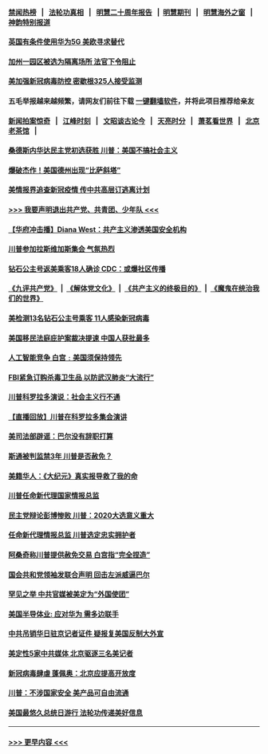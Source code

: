 #### [禁闻热榜](热点新闻.md?=0)  &nbsp;&nbsp;|&nbsp;&nbsp; [法轮功真相](https://github.com/gfw-breaker/truth/blob/master/README.md?=0) &nbsp;&nbsp;|&nbsp;&nbsp; [明慧二十周年报告](https://github.com/gfw-breaker/mh-reports/blob/master/README.md?=0) &nbsp;&nbsp;|&nbsp;&nbsp;[明慧期刊](https://github.com/gfw-breaker/mh-qikan) &nbsp;&nbsp;|&nbsp;&nbsp; [明慧海外之窗](https://github.com/gfw-breaker/mh-news/blob/master/README.md?=0) &nbsp;&nbsp;|&nbsp;&nbsp; [神韵特别报道](https://github.com/gfw-breaker/mh-news/blob/master/shenyun.md?=0)
#### [英国有条件使用华为5G 美欧寻求替代](../pages/prog203/a102784379.md?t=02242202) 
#### [加州一园区被选为隔离场所 法官下令阻止](../pages/prog203/a102784233.md?t=02242202) 
#### [美加强新冠病毒防控 密歇根325人接受监测](../pages/prog203/a102784065.md?t=02242202) 
#### 五毛举报越来越频繁，请网友们前往下载 [一键翻墙软件](https://github.com/gfw-breaker/ssr-accounts)，并将此项目推荐给亲友
#### [新闻拍案惊奇](https://github.com/gfw-breaker/banned-news/blob/master/pages/link4.md) &nbsp;&nbsp;|&nbsp;&nbsp; [江峰时刻](https://github.com/gfw-breaker/banned-news/blob/master/pages/link4.md) &nbsp;&nbsp;|&nbsp;&nbsp; [文昭谈古论今](https://github.com/gfw-breaker/banned-news/blob/master/pages/link4.md) &nbsp;&nbsp;|&nbsp;&nbsp; [天亮时分](https://github.com/gfw-breaker/banned-news/blob/master/pages/link4.md) &nbsp;&nbsp;|&nbsp;&nbsp; [萧茗看世界](https://github.com/gfw-breaker/banned-news/blob/master/pages/link4.md) &nbsp;&nbsp;|&nbsp;&nbsp; [北京老茶馆](https://github.com/gfw-breaker/banned-news/blob/master/pages/link4.md) &nbsp;&nbsp;|&nbsp;&nbsp; 
#### [桑德斯内华达民主党初选获胜 川普：美国不搞社会主义](../pages/prog203/a102783888.md?t=02242202) 
#### [爆破杰作！美国德州出现“比萨斜塔”](../pages/prog203/a102783769.md?t=02242202) 
#### [美情报界追查新冠疫情 传中共高层订逃离计划](../pages/prog203/a102783453.md?t=02242202) 
#### [>>> 我要声明退出共产党、共青团、少年队 <<<](https://github.com/begood0513/goodnews/blob/master/quit/letter.md) 
#### [【华府冲击播】Diana West：共产主义渗透美国安全机构](../pages/prog203/a102783451.md?t=02242202) 
#### [川普参加拉斯维加斯集会 气氛热烈](../pages/prog203/a102783302.md?t=02242202) 
#### [钻石公主号返美乘客18人确诊 CDC：或爆社区传播](../pages/prog203/a102783014.md?t=02242202) 
#### [《九评共产党》](https://github.com/begood0513/9ping.md/blob/master/README.md) &nbsp;|&nbsp; [《解体党文化》](../../../../jtdwh.md/blob/master/README.md)  &nbsp;|&nbsp; [《共产主义的终极目的》](../../../../gczydzjmd.md/blob/master/README.md) &nbsp;|&nbsp; [《魔鬼在统治我们的世界》](../../../../mgztzwmdsj.md/blob/master/README.md) 
#### [美检测13名钻石公主号乘客 11人感染新冠病毒](../pages/prog203/a102782667.md?t=02242202) 
#### [美国移民法庭庇护案裁决提速 中国人获批最多](../pages/prog203/a102782684.md?t=02242202) 
#### [人工智能竞争 白宫﹕美国须保持领先](../pages/prog203/a102782714.md?t=02242202) 
#### [FBI紧急订购杀毒卫生品 以防武汉肺炎“大流行”](../pages/prog203/a102782660.md?t=02242202) 
#### [川普科罗拉多演说：社会主义行不通](../pages/prog203/a102782609.md?t=02242202) 
#### [【直播回放】川普在科罗拉多集会演讲](../pages/prog203/a102782131.md?t=02242202) 
#### [美司法部辟谣：巴尔没有辞职打算](../pages/prog203/a102782056.md?t=02242202) 
#### [斯通被判监禁3年 川普是否赦免？](../pages/prog203/a102781936.md?t=02242202) 
#### [美籍华人：《大纪元》真实报导救了我的命](../pages/prog203/a102781843.md?t=02242202) 
#### [川普任命新代理国家情报总监](../pages/prog203/a102781832.md?t=02242202) 
#### [民主党辩论彭博惨败 川普：2020大选意义重大](../pages/prog203/a102781824.md?t=02242202) 
#### [任命新代理情报总监 川普选定忠实拥护者](../pages/prog203/a102781293.md?t=02242202) 
#### [阿桑奇称川普提供赦免交易 白宫指“完全捏造”](../pages/prog203/a102781204.md?t=02242202) 
#### [国会共和党领袖发联合声明 回击左派威逼巴尔](../pages/prog203/a102781074.md?t=02242202) 
#### [罕见之举 中共官媒被美定为“外国使团”](../pages/prog203/a102781220.md?t=02242202) 
#### [美国半导体业: 应对华为 需多边联手](../pages/prog203/a102781137.md?t=02242202) 
#### [中共吊销华日驻京记者证件 疑报复美国反制大外宣](../pages/prog203/a102781043.md?t=02242202) 
#### [美定性5家中共媒体 北京驱逐三名美记者](../pages/prog203/a102781038.md?t=02242202) 
#### [新冠病毒肆虐 蓬佩奥：北京应提高开放度](../pages/prog203/a102781033.md?t=02242202) 
#### [川普：不涉国家安全 美产品可自由流通](../pages/prog203/a102781013.md?t=02242202) 
#### [美国最悠久总统日游行 法轮功传递美好信息](../pages/prog203/a102779747.md?t=02242202) 

----
#### [ >>> 更早内容 <<< ](../indexes/prog203-earlier.md)
